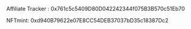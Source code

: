 Affiliate Tracker : 0x761c5c5409D80D042242344f075B3B570c51Eb70

NFTmint:  0xd940B79622e07E8CC54DEB37037bD35c18387Dc2

